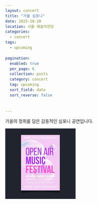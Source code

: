 ```yaml
---
layout: concert
title: "가을 심포니"
date: 2025-10-20
location: 서울 예술의전당
categories:
  - concert
tags:
  - upcoming

pagination:
  enabled: true
  per_page: 6
  collection: posts
  category: concert
  tag: upcoming
  sort_field: date
  sort_reverse: false


---
```


가을의 정취를 담은 감동적인 심포니 공연입니다.

![autumn](/assets/images/concert/2025-10-20-autumn-symphony/image.png)
